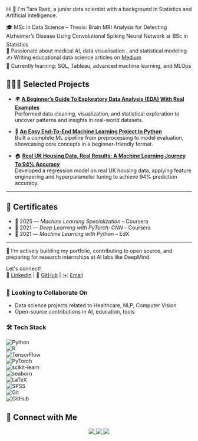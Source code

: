 Hi 👋 I'm Tara Rasti, a junior data scientist with a background in Statistics and Artificial Intelligence.

🎓 MSc in Data Science – Thesis: Brain MRI Analysis for Detecting Alzheimer’s Disease Using Convolutional Spiking Neural Network
📊 BSc in Statistics  
🧠 Passionate about medical AI, data visualisation , and statistical modeling  
✍️ Writing educational data science articles on [Medium](https://medium.com/@tararasti)  
🔭 Currently learning: SQL, Tableau, advanced machine learning, and MLOps  

## 👩🏻‍💻 Selected Projects
- 🌍 [**A Beginner’s Guide To Exploratory Data Analysis (EDA) With Real Examples**](https://github.com/TaraRasti/UK-Housing-Dataset-EDA)  
  Performed data cleaning, visualization, and statistical exploration to uncover patterns and insights in real-world datasets.

- 🎯 [**An Easy End-To-End Machine Learning Project In Python**](https://github.com/TaraRasti/Data-Science)  
  Built a complete ML pipeline from preprocessing to model evaluation, showcasing core concepts in a beginner-friendly format.

- 🏠 [**Real UK Housing Data, Real Results: A Machine Learning Journey To 94% Accuracy**](https://github.com/TaraRasti/UK-Housing-Dataset-ML)  
  Developed a regression model on real UK housing data, applying feature engineering and hyperparameter tuning to achieve 94% prediction accuracy.


---

## 📜 Certificates

- 🧠 2025 — *Machine Learning Specialization* – Coursera  
- 🧪 2021 — *Deep Learning with PyTorch: CNN* – Coursera  
- 🤖 2021 — *Machine Learning with Python* – EdX  

---


  
📌 I'm actively building my portfolio, contributing to open source, and preparing for research internships at AI labs like DeepMind.

Let's connect!  
🔗 [LinkedIn](https://www.linkedin.com/in/tararasti) | 🐙 [GitHub](https://github.com/tararasti) | ✉️ [Email](tararasti@gmail.com)

### 👯 Looking to Collaborate On
- Data science projects related to Healthcare, NLP, Computer Vision
- Open-source contributions in AI, education, tools
### 🛠️ Tech Stack

![Python](https://img.shields.io/badge/Python-3670A0?style=for-the-badge&logo=python&logoColor=white)  
![R](https://img.shields.io/badge/R-276DC3?style=for-the-badge&logo=r&logoColor=white)  
![TensorFlow](https://img.shields.io/badge/TensorFlow-FF6F00?style=for-the-badge&logo=tensorflow&logoColor=white)  
![PyTorch](https://img.shields.io/badge/PyTorch-EE4C2C?style=for-the-badge&logo=pytorch&logoColor=white)  
![scikit-learn](https://img.shields.io/badge/scikit--learn-F7931E?style=for-the-badge&logo=scikit-learn&logoColor=white)  
![seaborn](https://img.shields.io/badge/Seaborn-0D4068?style=for-the-badge&logo=python&logoColor=white)  
![LaTeX](https://img.shields.io/badge/LaTeX-008080?style=for-the-badge&logo=latex&logoColor=white)  
![SPSS](https://img.shields.io/badge/SPSS-005BAC?style=for-the-badge&logo=ibm&logoColor=white)  
![Git](https://img.shields.io/badge/Git-F05032?style=for-the-badge&logo=git&logoColor=white)  
![GitHub](https://img.shields.io/badge/GitHub-181717?style=for-the-badge&logo=github&logoColor=white)

## 🔗 Connect with Me

<p align="center">
  <a href="https://www.linkedin.com/in/tararasti/" target="_blank">
    <img src="https://img.shields.io/badge/-LinkedIn-blue?style=flat-square&logo=linkedin&logoColor=white" />
  </a>
  <a href="https://www.instagram.com/brain.anatomy.world/" target="_blank">
    <img src="https://img.shields.io/badge/-Instagram-E4405F?style=flat-square&logo=instagram&logoColor=white" />
  </a>
  <a href="mailto:tararasti@gmail.com">
    <img src="https://img.shields.io/badge/-Email-D14836?style=flat-square&logo=gmail&logoColor=white" />
  </a>
</p>
